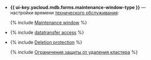 * **{{ ui-key.yacloud.mdb.forms.maintenance-window-type }}** — настройки времени [технического обслуживания](../../../managed-kafka/concepts/maintenance.md):

    {% include [Maintenance window](../console/maintenance-window-description.md) %}

* {% include [datatransfer access](../console/datatransfer-access.md) %}

* {% include [Deletion protection](../console/deletion-protection.md) %}

    {% include [Ограничения защиты от удаления кластера](../deletion-protection-limits-data.md) %}
